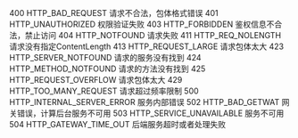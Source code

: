 400	HTTP_BAD_REQUEST	请求不合法，包体格式错误
401	HTTP_UNAUTHORIZED	权限验证失败
403	HTTP_FORBIDDEN	鉴权信息不合法，禁止访问
404	HTTP_NOTFOUND	请求失败
411	HTTP_REQ_NOLENGTH	请求没有指定ContentLength
413	HTTP_REQUEST_LARGE	请求包体太大
423	HTTP_SERVER_NOTFOUND	请求的服务没有找到
424	HTTP_METHOD_NOTFOUND	请求的方法没有找到
425	HTTP_REQUEST_OVERFLOW	请求包体太大
429	HTTP_TOO_MANY_REQUEST	请求超过频率限制
500	HTTP_INTERNAL_SERVER_ERROR	服务内部错误
502	HTTP_BAD_GETWAT	网关错误，计算后台服务不可用
503	HTTP_SERVICE_UNAVAILABLE	服务不可用
504	HTTP_GATEWAY_TIME_OUT	后端服务超时或者处理失败